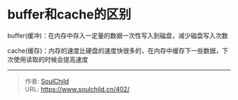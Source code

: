 # buffer和cache的区别

<!--more-->
buffer(缓冲)：在内存中存入一定量的数据一次性写入到磁盘，减少磁盘写入次数

cache(缓存)：内存的速度比硬盘的速度快很多的，在内存中缓存下一些数据，下次使用读取的时候会提高速度


---

> 作者: [SoulChild](https://www.soulchild.cn)  
> URL: https://www.soulchild.cn/402/  

